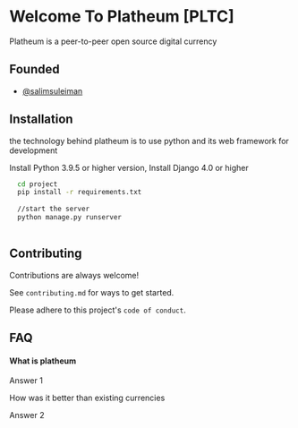 
# Welcome To Platheum [PLTC]

Platheum is a peer-to-peer open source digital currency




## Founded

- [@salimsuleiman](https://www.github.com/salimsuleiman)




## Installation
the technology behind platheum is to use python
and its web framework for development


Install Python 3.9.5 or higher version,
Install Django 4.0 or higher

```bash
  cd project
  pip install -r requirements.txt
  
  //start the server
  python manage.py runserver
  
```
    
## Contributing

Contributions are always welcome!

See `contributing.md` for ways to get started.

Please adhere to this project's `code of conduct`.


## FAQ

#### What is platheum

Answer 1

How was it better than existing currencies

Answer 2

